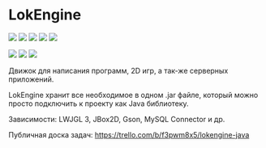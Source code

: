 # LokEngine
![](https://img.shields.io/github/license/lokin135/LokEngine?color=green&style=flat-square)
![](https://img.shields.io/github/issues/lokin135/LokEngine?color=green&style=flat-square)
![](https://img.shields.io/static/v1?label=community&message=ru&color=green&style=flat-square)
![](https://img.shields.io/github/commit-activity/m/lokin135/LokEngine?style=flat-square)
![](https://img.shields.io/github/commits-since/lokin135/LokEngine/latest?style=flat-square)

![](https://img.shields.io/badge/-Window-blue)
![](https://img.shields.io/badge/-Linux-blue)
![](https://img.shields.io/badge/-macOS-blue)

Движок для написания программ, 2D игр, а так-же серверных приложений.

LokEngine хранит все необходимое в одном .jar файле, который можно просто подключить к проекту как Java библиотеку.

Зависимости: LWJGL 3, JBox2D, Gson, MySQL Connector и др.

Публичная доска задач: https://trello.com/b/f3pwm8x5/lokengine-java
